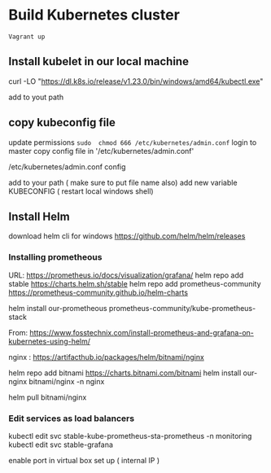 # Build Kubernetes cluster
`Vagrant up`


## Install kubelet in our local machine

curl -LO "https://dl.k8s.io/release/v1.23.0/bin/windows/amd64/kubectl.exe"

add to yout path

## copy kubeconfig file
update permissions 
`sudo  chmod 666 /etc/kubernetes/admin.conf`
login to master copy config file in '/etc/kubernetes/admin.conf'

/etc/kubernetes/admin.conf    config

add to your path ( make sure to put file name also)
add new variable KUBECONFIG ( restart local windows shell)

## Install Helm  

download helm cli for windows
https://github.com/helm/helm/releases


### Installing prometheous
URL: https://prometheus.io/docs/visualization/grafana/
helm repo add stable https://charts.helm.sh/stable
helm repo add prometheus-community https://prometheus-community.github.io/helm-charts

helm install our-prometheous  prometheus-community/kube-prometheus-stack

From: https://www.fosstechnix.com/install-prometheus-and-grafana-on-kubernetes-using-helm/


nginx : https://artifacthub.io/packages/helm/bitnami/nginx

helm repo add bitnami https://charts.bitnami.com/bitnami
helm install our-nginx bitnami/nginx -n nginx


helm pull bitnami/nginx

### Edit services as load balancers 
kubectl edit svc stable-kube-prometheus-sta-prometheus -n monitoring
kubectl edit svc stable-grafana

enable port in virtual box set up ( internal IP )